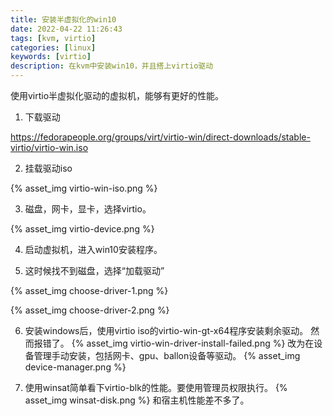 ```yaml
---
title: 安装半虚拟化的win10
date: 2022-04-22 11:26:43
tags: [kvm, virtio]
categories: [linux]
keywords: [virtio]
description: 在kvm中安装win10，并且搭上virtio驱动
---
```


使用virtio半虚拟化驱动的虚拟机，能够有更好的性能。

<!-- more -->

1. 下载驱动

https://fedorapeople.org/groups/virt/virtio-win/direct-downloads/stable-virtio/virtio-win.iso


2. 挂载驱动iso

{% asset_img virtio-win-iso.png %}

3. 磁盘，网卡，显卡，选择virtio。

{% asset_img virtio-device.png %}

4. 启动虚拟机，进入win10安装程序。

5. 这时候找不到磁盘，选择“加载驱动”

{% asset_img choose-driver-1.png %}

{% asset_img choose-driver-2.png %}

6. 安装windows后，使用virtio iso的virtio-win-gt-x64程序安装剩余驱动。
然而报错了。
{% asset_img virtio-win-driver-install-failed.png %}
改为在设备管理手动安装，包括网卡、gpu、ballon设备等驱动。
{% asset_img device-manager.png %}

7. 使用winsat简单看下virtio-blk的性能。要使用管理员权限执行。
{% asset_img winsat-disk.png %}
和宿主机性能差不多了。